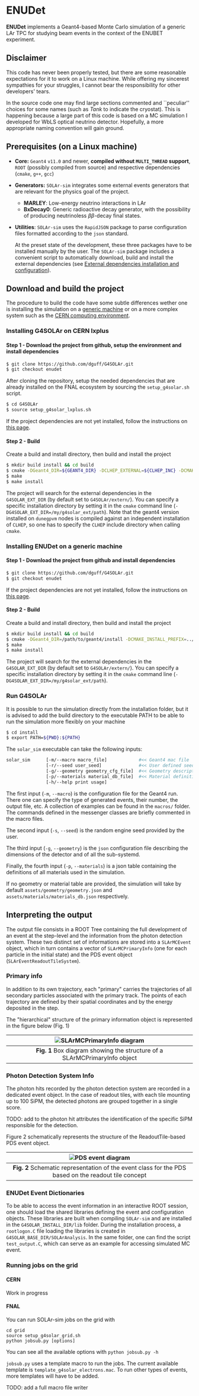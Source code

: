 # ENUDet

**ENUDet** implements a Geant4-based Monte Carlo simulation of a generic LAr TPC
for studying beam events in the context of the ENUBET experiment. 

## Disclaimer
This code has never been properly tested, but there are some reasonable 
expectations for it to work on a Linux machine. While offering my sincerest
sympathies for your struggles, I cannot bear the responsibility for other 
developers' tears. 

In the source code one may find large sections commented and ``peculiar'' 
choices for some names (such as _Tank_ to indicate the cryostat). 
This is happening because a large part of this code is based on a MC simulation 
I developed for WbLS optical neutrino detector. 
Hopefully, a more appropriate naming convention will gain ground.

## Prerequisites (on a Linux machine)

- **Core:** `Geant4` `v11.0` and newer, **compiled without `MULTI_THREAD` support**, 
  `ROOT` (possibly compiled from source)
  and respective dependencies (`cmake`, `g++`, `gcc`)
- **Generators:** `SOLAr-sim` integrates some external events generators that
  are relevant for the physics goal of the project. 
  * **MARLEY**: Low-energy neutrino interactions in LAr
  * **BxDecay0**: Generic radioactive decay generator, with the possibility 
    of producing neutrinoless *ββ*-decay final states.
- **Utilities**: `SOLAr-sim` uses the `RapidJSON` package to parse configuration 
  files formatted according to the `json` standard. 
    
  At the preset state of the development, these three packages have to be installed
  manually by the user. The `SOLAr-sim` package includes a convenient script 
  to automatically download, build and install the external dependencies
  (see [External dependencies installation and configuration](README_EXTERNALS.md)). 
  
## Download and build the project

The procedure to build the code have some subtle differences wether one is 
installing the simulation on a [generic machine](#installing-SOLAr-sim-on-a-generic-machine)
or on a more complex system 
such as the [CERN computing environment](#installing-SOLAr-sim-on-cern-lxplus). 

### Installing G4SOLAr on CERN lxplus
#### Step 1 - Download the project from github, setup the environment and install dependencies
```bash
$ git clone https://github.com/dguff/G4SOLAr.git
$ git checkout enudet
```
After cloning the repository, setup the needed dependencies that are already 
installed on the FNAL ecosystem by sourcing the `setup_g4solar.sh` script. 
```bash
$ cd G4SOLAr
$ source setup_g4solar_lxplus.sh
```
If the project dependencies are not yet installed, follow the instructions
on [this page](./README_EXTERNALS.md).


#### Step 2 - Build

Create a build and install directory, then build and install the project
```bash
$ mkdir build install && cd build 
$ cmake -DGeant4_DIR=${GEANT4_DIR} -DCLHEP_EXTERNAL=${CLHEP_INC} -DCMAKE_INSTALL_PREFIX=../install [opts...] ../G4SOLAr
$ make
$ make install
```
The project will search for the external dependencies in the 
`G4SOLAR_EXT_DIR` (by default set to `G4SOLAr/extern/`). You can 
specify a specific installation directory by setting it in the `cmake`
command line (`-DG4SOLAR_EXT_DIR=/my/g4solar_ext/path`). 
Note that the geant4 version installed on `dunegpvm` nodes is compiled 
against an independent installation of `CLHEP`, so one has to specify the 
`CLHEP` include directory when calling `cmake`.

### Installing ENUDet on a generic machine
#### Step 1 - Download the project from github and install dependencies
```bash
$ git clone https://github.com/dguff/G4SOLAr.git
$ git checkout enudet
```
If the project dependencies are not yet installed, follow the instructions
on [this page](./README_EXTERNALS.md).

#### Step 2 - Build
Create a build and install directory, then build and install the project
```bash
$ mkdir build install && cd build 
$ cmake -DGeant4_DIR=/path/to/geant4/install -DCMAKE_INSTALL_PREFIX=../install [opts...] ../G4SOLAr
$ make
$ make install
```
The project will search for the external dependencies in the 
`G4SOLAR_EXT_DIR` (by default set to `G4SOLAr/extern/`). You can 
specify a specific installation directory by setting it in the `cmake`
command line (`-DG4SOLAR_EXT_DIR=/my/g4solar_ext/path`). 

### Run G4SOLAr

It is possible to run the simulation directly from the installation folder, but it
is advised to add the build directory to the executable PATH to be able to run 
the simulation more flexibly on your machine
```bash
$ cd install
$ export PATH=${PWD}:${PATH}
```

The `solar_sim` executable can take the following inputs:
```bash
solar_sim      [-m/--macro macro_file]            #<< Geant4 mac file
               [-r/--seed user_seed]              #<< User defined seed
               [-g/--geometry geometry_cfg_file]  #<< Geometry description
               [-p/--materials material_db_file]  #<< Material definition table
               [-h/--help print usage]
```

The first input (`-m`, `--macro`) is the configuration file for the 
Geant4 run. There one can specify the type of generated events, 
their number, the output file, etc. A collection of examples can 
be found in the `macros/` folder. The commands defined in the messenger
classes are briefly commented in the macro files. 

The second input (`-s`, `--seed`) is the random engine seed provided by the user.

The third input (`-g`, `--geometry`) is the `json` configuration file describing
the dimensions of the detector and of all the sub-systemd. 

Finally, the fourth input (`-p`, `--materials`) is a json table containing
the definitions of all materials used in the simulation. 

If no geometry or material table are provided, the simulation will take 
by default `assets/geometry/geometry.json` and `assets/materials/materials_db.json`
respectively. 

## Interpreting the output

The output file consists in a ROOT Tree containing the full development of 
an event at the step-level and the information from the photon detection 
system. These two distinct set of informations are stored into a 
`SLArMCEvent` object, which in turn contains a vector of `SLArMCPrimaryInfo`
(one for each particle in the initial state) and the PDS event object 
(`SLArEventReadoutTileSystem`). 

### Primary info

In addition to its own trajectory, each "primary" carries 
the trajectories of all secondary particles associated with the primary track.
The points of each trajectory are defined by their spatial coordinates and by 
the energy deposited in the step. 

The "hierarchical" structure of the primary information object is represented 
in the figure below (Fig. 1)

| ![SLArMCPrimaryInfo diagram](./docs/figures/SLArMCPrimaryInfo.png)           |
| :--:                                                                         |
| **Fig. 1** Box diagram showing the structure of a SLArMCPrimaryInfo object   |


### Photon Detection System Info

The photon hits recorded by the photon detection system are recorded in 
a dedicated event object. In the case of readout tiles, with each tile mounting
up to 100 SiPM, the detected photons are grouped together in a single score. 

TODO: add to the photon hit attributes the identification of the specific SiPM
responsible for the detection. 

Figure 2 schematically represents the structure of the ReadoutTile-based 
PDS event object.

| ![PDS event diagram](./docs/figures/SLArEventPDS.png)                                                |
| :--:                                                                                                 |
| **Fig. 2** Schematic representation of the event class for the PDS based on the readout tile concept |


### ENUDet Event Dictionaries

To be able to access the event information in an interactive ROOT session, 
one should load the shared libraries defining the event and configuration 
objects. 
These libraries are built when compiling `SOLAr-sim` and are installed in 
the `G4SOLAR_INSTALL_DIR/lib` folder. During the installation process, 
a `rootlogon.C` file loading the libraries is created in 
`G4SOLAR_BASE_DIR/SOLArAnalysis`. In the same folder, one can
find the script `test_output.C`, which can serve as an example for accessing
simulated MC event. 

### Running jobs on the grid

#### CERN
Work in progress

#### FNAL
You can run SOLAr-sim jobs on the grid with

```
cd grid
source setup_g4solar_grid.sh
python jobsub.py [options]
```

You can see all the available options with `python jobsub.py -h`

`jobsub.py` uses a template macro to run the jobs. The current available template is `template_g4solar_electrons.mac`.
To run other types of events, more templates will have to be added. 

TODO: add a full macro file writer



